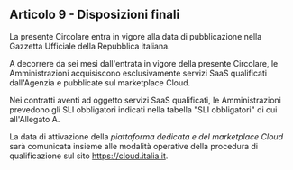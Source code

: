 ## Articolo 9 - Disposizioni finali

La presente Circolare entra in vigore alla data di pubblicazione nella Gazzetta
Ufficiale della Repubblica italiana.

A decorrere da sei mesi dall'entrata in vigore della presente Circolare, 
le Amministrazioni acquisiscono esclusivamente servizi SaaS qualificati dall'Agenzia e 
pubblicate sul marketplace Cloud.

Nei contratti aventi ad oggetto servizi SaaS qualificati, le Amministrazioni prevedono 
gli SLI obbligatori indicati nella tabella "SLI obbligatori" di cui all'Allegato A. 

La data di attivazione della *piattaforma dedicata e del marketplace Cloud* sarà
comunicata insieme alle modalità operative della procedura di qualificazione
sul sito https://cloud.italia.it.



